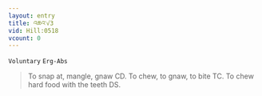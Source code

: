 ```yaml
---
layout: entry
title: འཆའ་√3
vid: Hill:0518
vcount: 0
---
```

`Voluntary` `Erg-Abs`
> To snap at, mangle, gnaw CD\.
To chew, to gnaw, to bite TC\.
 To chew hard food with the teeth DS\.

